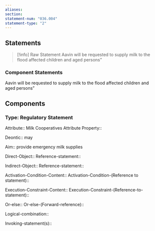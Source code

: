 ```yaml
---
aliases: 
section: 
statement-num: "036.004"
statement-type: "2"
---
```

## Statements 
> [!info] Raw Statement
> Aavin will be requested to supply milk to the flood affected children and aged persons” 
> 

### Component Statements
Aavin will be requested to supply milk to the flood affected children and aged persons” 
## Components
### Type: Regulatory Statement
Attribute:: Milk Cooperatives
	Attribute Property::

Deontic:: may

Aim:: provide emergency milk supplies

Direct-Object::
	Reference-statement::

Indirect-Object::
	Reference-statement::

Activation-Condition-Content::
	Activation-Condition-(Reference to statement)::

Execution-Constraint-Content::
	Execution-Constraint-(Reference-to-statement)::

Or-else::
	Or-else-(Forward-reference)::

Logical-combination::

Invoking-statement(s)::